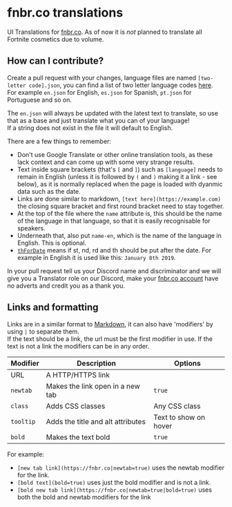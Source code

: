 # fnbr.co translations

UI Translations for [fnbr.co](https://fnbr.co). As of now it is *not* planned to translate all Fortnite cosmetics due to volume.

## How can I contribute?

Create a pull request with your changes, language files are named `[two-letter code].json`, you can find a list of two letter language codes [here](https://en.wikipedia.org/wiki/List_of_ISO_639-1_codes).  
For example `en.json` for English, `es.json` for Spanish, `pt.json` for Portuguese and so on.

The `en.json` will always be updated with the latest text to translate, so use that as a base and just translate what you can of your language!  
If a string does not exist in the file it will default to English.  

There are a few things to remember:
- Don't use Google Translate or other online translation tools, as these lack context and can come up with some very strange results.
- Text inside square brackets (that's `[` and `]`) such as `[language]` needs to remain in English (unless it is followed by `(` and `)` making it a link - see below), as it is normally replaced when the page is loaded with dyanmic data such as the date.
- Links are done similar to markdown, `[text here](https://example.com)` the closing square bracket and first round bracket need to stay together.
- At the top of the file where the `name` attribute is, this should be the name of the language in that language, so that it is easily recognisable for speakers.
- Underneath that, also put `name-en`, which is the name of the language in English. This is optional.
- [`thForDate`](https://github.com/fnbrco/translations/blob/master/en.json#L6) means if st, nd, rd and th should be put after the date. For example in English it is used like this: `January 8th 2019`.

In your pull request tell us your Discord name and discriminator and we will give you a Translator role on our Discord, make your [fnbr.co account](https://fnbr.co/oauth) have no adverts and credit you as a thank you.

## Links and formatting

Links are in a similar format to [Markdown](https://help.github.com/articles/basic-writing-and-formatting-syntax/#links), it can also have 'modifiers' by using `|` to separate them.  
If the text should be a link, the url must be the first modifier in use. If the text is not a link the modifiers can be in any order.

| Modifier | Description | Options |
| --- | --- | --- |
| URL | A HTTP/HTTPS link  |
| `newtab` | Makes the link open in a new tab | `true` |
| `class` | Adds CSS classes | Any CSS class |
| `tooltip` | Adds the title and alt attributes | Text to show on hover |
| `bold` | Makes the text bold | `true` |

For example:  

- `[new tab link](https://fnbr.co|newtab=true)` uses the newtab modifier for the link.
- `[bold text](bold=true)` uses just the bold modifier and is not a link.
- `[bold new tab link](https://fnbr.co|newtab=true|bold=true)` uses both the bold and newtab modifiers for the link

